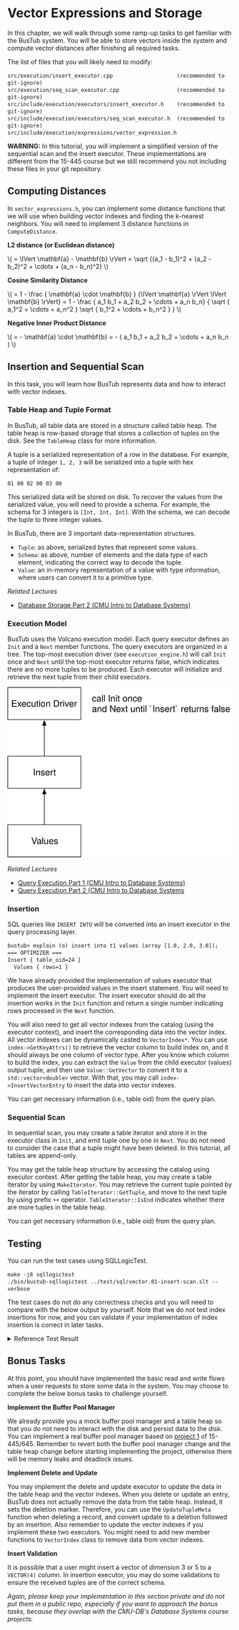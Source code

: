 # Vector Expressions and Storage

In this chapter, we will walk through some ramp-up tasks to get familiar with the BusTub system. You will be able to store vectors inside the system and compute vector distances after finishing all required tasks.

The list of files that you will likely need to modify:

```
src/execution/insert_executor.cpp                    (recommended to git-ignore)
src/execution/seq_scan_executor.cpp                  (recommended to git-ignore)
src/include/execution/executors/insert_executor.h    (recommended to git-ignore)
src/include/execution/executors/seq_scan_executor.h  (recommended to git-ignore)
src/include/execution/expressions/vector_expression.h
```

<div class="warning">

**WARNING:** In this tutorial, you will implement a simplified version of the sequential scan and the insert executor. These implementations are different from the 15-445 course but we still recommend you not including these files in your git repository.

</div>

## Computing Distances

In `vector_expressions.h`, you can implement some distance functions that we will use when building vector indexes and finding the k-nearest neighbors. You will need to implement 3 distance functions in `ComputeDistance`.

**L2 distance (or Euclidean distance)**

\\( = \lVert \mathbf{a} - \mathbf{b} \rVert = \sqrt {(a_1 - b_1)^2 + (a_2 - b_2)^2 + \cdots + (a_n - b_n)^2} \\)

**Cosine Similarity Distance** 

\\( = 1 - \frac { \mathbf{a} \cdot \mathbf{b} } {\lVert \mathbf{a} \rVert \lVert \mathbf{b} \rVert} = 1 - \frac { a_1 b_1 + a_2 b_2 + \cdots + a_n b_n} { \sqrt { a_1^2 + \cdots + a_n^2 } \sqrt { b_1^2 + \cdots + b_n^2 } } \\)

**Negative Inner Product Distance**

\\( = - \mathbf{a} \cdot \mathbf{b} = - ( a_1 b_1 + a_2 b_2 + \cdots + a_n b_n ) \\)

## Insertion and Sequential Scan

In this task, you will learn how BusTub represents data and how to interact with vector indexes.

### Table Heap and Tuple Format

In BusTub, all table data are stored in a structure called table heap. The table heap is row-based storage that stores a collection of tuples on the disk. See the `TableHeap` class for more information.

A tuple is a serialized representation of a row in the database. For example, a tuple of integer `1, 2, 3` will be serialized into a tuple with hex representation of:

```
01 00 02 00 03 00
```

This serialized data will be stored on disk. To recover the values from the serialized value, you will need to provide a schema. For example, the schema for 3 integers is `[Int, Int, Int]`. With the schema, we can decode the tuple to three integer values.

In BusTub, there are 3 important data-representation structures.

* `Tuple`: as above, serialized bytes that represent some values.
* `Schema`: as above, number of elements and the data type of each element, indicating the correct way to decode the tuple.
* `Value`: an in-memory representation of a value with type information, where users can convert it to a primitive type.

*Related Lectures*

* [Database Storage Part 2 (CMU Intro to Database Systems)](https://www.youtube.com/watch?v=Ra50bFHkeM8&list=PLSE8ODhjZXjbj8BMuIrRcacnQh20hmY9g&index=5)

### Execution Model

BusTub uses the Volcano execution model. Each query executor defines an `Init` and a `Next` member functions. The query executors are organized in a tree. The top-most execution driver (see `execution_engine.h`) will call `Init` once and `Next` until the top-most executor returns false, which indicates there are no more tuples to be produced. Each executor will initialize and retrieve the next tuple from their child executors.

![Execution Model](./vector-db/03-execution-model.svg)

*Related Lectures*

* [Query Execution Part 1 (CMU Intro to Database Systems)](https://www.youtube.com/watch?v=3F3FWgujN9Q&list=PLSE8ODhjZXjbj8BMuIrRcacnQh20hmY9g&index=13)
* [Query Execution Part 2 (CMU Intro to Database Systems](https://www.youtube.com/watch?v=MUjS0tIDnEE&list=PLSE8ODhjZXjbj8BMuIrRcacnQh20hmY9g&index=14)

### Insertion

SQL queries like `INSERT INTO` will be converted into an insert executor in the query processing layer.

```
bustub> explain (o) insert into t1 values (array [1.0, 2.0, 3.0]);
=== OPTIMIZER ===
Insert { table_oid=24 }
  Values { rows=1 }
```

We have already provided the implementation of values executor that produces the user-provided values in the insert statement. You will need to implement the insert executor. The insert executor should do all the insertion works in the `Init` function and return a single number indicating rows processed in the `Next` function.

You will also need to get all vector indexes from the catalog (using the executor context), and insert the corresponding data into the vector index. All vector indexes can be dynamically casted to `VectorIndex*`. You can use `index->GetKeyAttrs()` to retrieve the vector column to build index on, and it should always be one column of vector type. After you know which column to build the index, you can extract the `Value` from the child executor (values) output tuple, and then use `Value::GetVector` to convert it to a `std::vector<double>` vector. With that, you may call `index->InsertVectorEntry` to insert the data into vector indexes.

You can get necessary information (i.e., table oid) from the query plan.

### Sequential Scan

In sequential scan, you may create a table iterator and store it in the executor class in `Init`, and emit tuple one by one in `Next`. You do not need to consider the case that a tuple might have been deleted. In this tutorial, all tables are append-only.

You may get the table heap structure by accessing the catalog using executor context. After getting the table heap, you may create a table iterator by using `MakeIterator`. You may retrieve the current tuple pointed by the iterator by calling `TableIterator::GetTuple`, and move to the next tuple by using prefix `++` operator. `TableIterator::IsEnd` indicates whether there are more tuples in the table heap.

You can get necessary information (i.e., table oid) from the query plan.

## Testing

You can run the test cases using SQLLogicTest.

```
make -j8 sqllogictest
./bin/bustub-sqllogictest ../test/sql/vector.01-insert-scan.slt --verbose
```

The test cases do not do any correctness checks and you will need to compare with the below output by yourself. Note that we do not test index insertions for now, and you can validate if your implementation of index insertion is correct in later tasks.

<details>

<summary>Reference Test Result</summary>

```
{{#include vector.01-insert-scan.slt.ref}}
```

</details>

## Bonus Tasks

At this point, you should have implemented the basic read and write flows when a user requests to store some data in the system. You may choose to complete the below bonus tasks to challenge yourself.

**Implement the Buffer Pool Manager**

We already provide you a mock buffer pool manager and a table heap so that you do not need to interact with the disk and persist data to the disk. You can implement a real buffer pool manager based on [project 1](https://15445.courses.cs.cmu.edu/fall2023/project1/) of 15-445/645. Remember to revert both the buffer pool manager change and the table heap change before starting implementing the project, otherwise there will be memory leaks and deadlock issues.

**Implement Delete and Update**

You may implement the delete and update executor to update the data in the table heap and the vector indexes. When you delete or update an entry, BusTub does not actually remove the data from the table heap. Instead, it sets the deletion marker. Therefore, you can use the `UpdateTupleMeta` function when deleting a record, and convert update to a deletion followed by an insertion. Also remember to update the vector indexes if you implement these two executors. You might need to add new member functions to `VectorIndex` class to remove data from vector indexes.

**Insert Validation**

It is possible that a user might insert a vector of dimension 3 or 5 to a `VECTOR(4)` column. In insertion executor, you may do some validations to ensure the received tuples are of the correct schema.

*Again, please keep your implementation in this section private and do not put them in a public repo, especially if you want to approach the bonus tasks, because they overlap with the CMU-DB's Database Systems course projects.*
